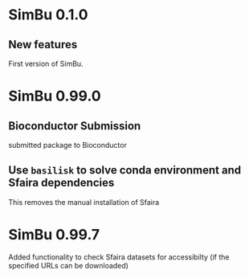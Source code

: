 # SimBu 0.1.0

## New features 

First version of SimBu.

# SimBu 0.99.0

## Bioconductor Submission

submitted package to Bioconductor

## Use `basilisk` to solve conda environment and Sfaira dependencies

This removes the manual installation of Sfaira

# SimBu 0.99.7

Added functionality to check Sfaira datasets for accessibilty (if the specified URLs can be downloaded)